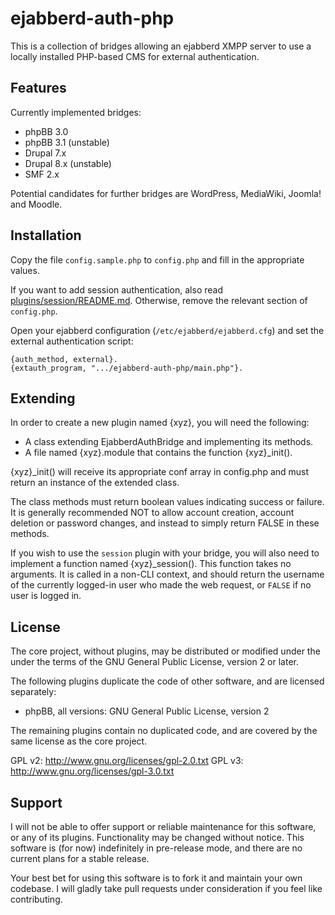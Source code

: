 ejabberd-auth-php
=================

This is a collection of bridges allowing an ejabberd XMPP server to use a locally
installed PHP-based CMS for external authentication.

Features
--------

Currently implemented bridges:

* phpBB 3.0
* phpBB 3.1 (unstable)
* Drupal 7.x
* Drupal 8.x (unstable)
* SMF 2.x

Potential candidates for further bridges are WordPress, MediaWiki, Joomla! and Moodle.

Installation
------------

Copy the file `config.sample.php` to `config.php` and fill in the appropriate
values.

If you want to add session authentication, also read [plugins/session/README.md](
plugins/session/README.md). Otherwise, remove the relevant section of `config.php`.

Open your ejabberd configuration (`/etc/ejabberd/ejabberd.cfg`) and set the
external authentication script:

    {auth_method, external}.
    {extauth_program, ".../ejabberd-auth-php/main.php"}.

Extending
---------

In order to create a new plugin named {xyz}, you will need the following:

* A class extending EjabberdAuthBridge and implementing its methods.
* A file named {xyz}.module that contains the function {xyz}_init().

{xyz}_init() will receive its appropriate conf array in config.php and must
return an instance of the extended class.

The class methods must return boolean values indicating success or failure.
It is generally recommended NOT to allow account creation, account deletion or
password changes, and instead to simply return FALSE in these methods.

If you wish to use the `session` plugin with your bridge, you will also need to
implement a function named {xyz}_session(). This function takes no arguments.
It is called in a non-CLI context, and should return the username of the
currently logged-in user who made the web request, or `FALSE` if no user
is logged in.

License
-------

The core project, without plugins, may be distributed or modified under the 
under the terms of the GNU General Public License, version 2 or later.

The following plugins duplicate the code of other software, and are licensed
separately:

* phpBB, all versions: GNU General Public License, version 2

The remaining plugins contain no duplicated code, and are covered by the same 
license as the core project.

GPL v2: http://www.gnu.org/licenses/gpl-2.0.txt
GPL v3: http://www.gnu.org/licenses/gpl-3.0.txt

Support
-------

I will not be able to offer support or reliable maintenance for this software,
or any of its plugins. Functionality may be changed without notice. This software
is (for now) indefinitely in pre-release mode, and there are no current plans
for a stable release.

Your best bet for using this software is to fork it and maintain your own
codebase. I will gladly take pull requests under consideration if you feel like
contributing.
